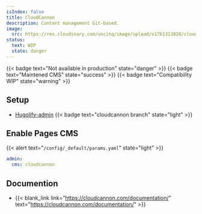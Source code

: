 ```yaml
---
isIndex: false
title: CloudCannon
description: Content management Git-based.
image:
  src: https://res.cloudinary.com/uncinq/image/upload/v1761313828/cloudcannon_yvmrjo.svg
status:
  text: WIP
  state: danger
---
```

{{< badge text="Not available in production" state="danger" >}}
{{< badge text="Maintened CMS" state="success" >}}
{{< badge text="Compatibility WIP" state="warning" >}}

## Setup

- [Hugolify-admin](../setup/) {{< badge text="cloudcannon branch" state="light" >}}


## Enable Pages CMS

{{< alert text="`/config/_default/params.yaml`" state="light" >}}

```yaml
admin:
  cms: cloudcannon
```

## Documention

- {{< blank_link link="https://cloudcannon.com/documentation/" text="https://cloudcannon.com/documentation/" >}}

